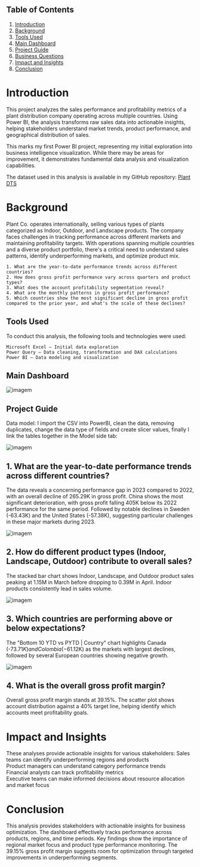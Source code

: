 ## Table of Contents
1. [Introduction](#introduction)
2. [Background](#background)
3. [Tools Used](#tools-used)
4. [Main Dashboard](#main-dashboard)
5. [Project Guide](#project-guide)
6. [Business Questions](#1-what-are-the-year-to-date-performance-trends-across-different-countries)
7. [Impact and Insights](#impact-and-insights)
8. [Conclusion](#conclusion)

# Introduction

This project analyzes the sales performance and profitability metrics of a plant distribution company operating across multiple countries. Using Power BI, the analysis transforms raw sales data into actionable insights, helping stakeholders understand market trends, product performance, and geographical distribution of sales.  

This marks my first Power BI project, representing my initial exploration into business intelligence visualization. While there may be areas for improvement, it demonstrates fundamental data analysis and visualization capabilities.

The dataset used in this analysis is available in my GitHub repository: [Plant DTS](https://github.com/Ruben-Eduard/PortfolioProjects/blob/main/Power%20BI/Plant_DTS.xls)

# Background

Plant Co. operates internationally, selling various types of plants categorized as Indoor, Outdoor, and Landscape products. The company faces challenges in tracking performance across different markets and maintaining profitability targets. With operations spanning multiple countries and a diverse product portfolio, there's a critical need to understand sales patterns, identify underperforming markets, and optimize product mix.
    
    1. What are the year-to-date performance trends across different countries?
    2. How does gross profit performance vary across quarters and product types?
    3. What does the account profitability segmentation reveal?
    4. What are the monthly patterns in gross profit performance?
    5. Which countries show the most significant decline in gross profit compared to the prior year, and what's the scale of these declines?

## Tools Used

To conduct this analysis, the following tools and technologies were used:

    Microsoft Excel – Initial data exploration
    Power Query – Data cleaning, transformation and DAX calculations
    Power BI – Data modeling and visualization

## Main Dashboard

![imagem](https://github.com/user-attachments/assets/f41fd09e-7ad2-4b2f-b0f7-4409fc36765f)

## Project Guide

Data model:
I import the CSV into PowerBI, clean the data, removing duplicates, change the data type of fields and create slicer values, finally I link the tables together in the Model side tab:

![imagem](https://github.com/user-attachments/assets/fb42f895-f519-4280-ba89-84b1f13a0a99)


## 1. What are the year-to-date performance trends across different countries?

The data reveals a concerning performance gap in 2023 compared to 2022, with an overall decline of 265.29K in gross profit. China shows the most significant deterioration, with gross profit falling 405K below its 2022 performance for the same period. Followed by notable declines in Sweden (-63.43K) and the United States (-57.38K), suggesting particular challenges in these major markets during 2023.

![imagem](https://github.com/user-attachments/assets/efa3ffac-ea6b-4dcb-b7e4-d3edb19b9036)

## 2. How do different product types (Indoor, Landscape, Outdoor) contribute to overall sales?

The stacked bar chart shows Indoor, Landscape, and Outdoor product sales peaking at 1.15M in March before dropping to 0.39M in April. Indoor products consistently lead in sales volume.

![imagem](https://github.com/user-attachments/assets/8f7dff88-bc4a-426b-aa6b-6f676a0b1180)

## 3. Which countries are performing above or below expectations?

The "Bottom 10 YTD vs PYTD | Country" chart highlights Canada (-$73.71K) and Colombia (-$61.12K) as the markets with largest declines, followed by several European countries showing negative growth.

![imagem](https://github.com/user-attachments/assets/2d6e1352-1e21-49c6-859f-7b4f1c2608b4)

## 4. What is the overall gross profit margin?

Overall gross profit margin stands at 39.15%. The scatter plot shows account distribution against a 40% target line, helping identify which accounts meet profitability goals.



# Impact and Insights

These analyses provide actionable insights for various stakeholders: 
Sales teams can identify underperforming regions and products  
Product managers can understand category performance trends  
Financial analysts can track profitability metrics  
Executive teams can make informed decisions about resource allocation and market focus


# Conclusion

This analysis provides stakeholders with actionable insights for business optimization. The dashboard effectively tracks performance across products, regions, and time periods. Key findings show the importance of regional market focus and product type performance monitoring. The 39.15% gross profit margin suggests room for optimization through targeted improvements in underperforming segments.
